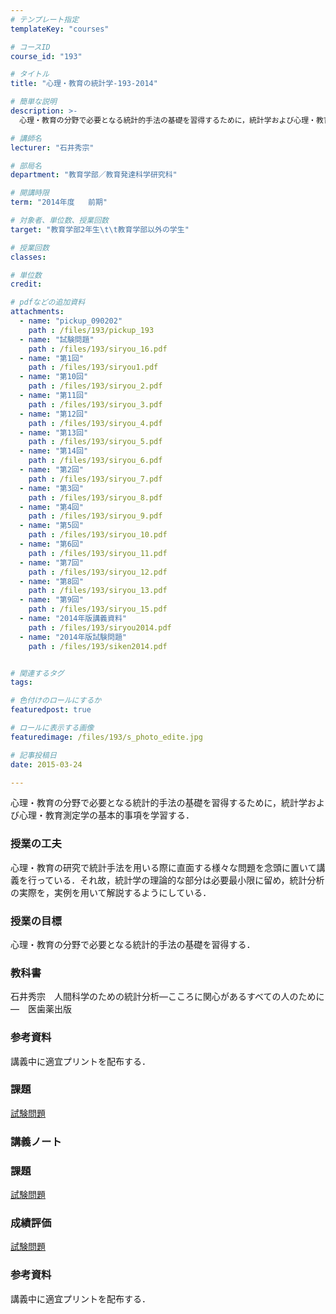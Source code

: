 ```yaml
---
# テンプレート指定
templateKey: "courses"

# コースID
course_id: "193"

# タイトル
title: "心理・教育の統計学-193-2014"

# 簡単な説明
description: >-
  心理・教育の分野で必要となる統計的手法の基礎を習得するために，統計学および心理・教育測定学の基本的事項を学習する．...

# 講師名
lecturer: "石井秀宗"

# 部局名
department: "教育学部／教育発達科学研究科"

# 開講時限
term: "2014年度	前期"

# 対象者、単位数、授業回数
target: "教育学部2年生\t\t教育学部以外の学生"

# 授業回数
classes: 

# 単位数
credit: 

# pdfなどの追加資料
attachments: 
  - name: "pickup_090202" 
    path : /files/193/pickup_193
  - name: "試験問題" 
    path : /files/193/siryou_16.pdf
  - name: "第1回" 
    path : /files/193/siryou1.pdf
  - name: "第10回" 
    path : /files/193/siryou_2.pdf
  - name: "第11回" 
    path : /files/193/siryou_3.pdf
  - name: "第12回" 
    path : /files/193/siryou_4.pdf
  - name: "第13回" 
    path : /files/193/siryou_5.pdf
  - name: "第14回" 
    path : /files/193/siryou_6.pdf
  - name: "第2回" 
    path : /files/193/siryou_7.pdf
  - name: "第3回" 
    path : /files/193/siryou_8.pdf
  - name: "第4回" 
    path : /files/193/siryou_9.pdf
  - name: "第5回" 
    path : /files/193/siryou_10.pdf
  - name: "第6回" 
    path : /files/193/siryou_11.pdf
  - name: "第7回" 
    path : /files/193/siryou_12.pdf
  - name: "第8回" 
    path : /files/193/siryou_13.pdf
  - name: "第9回" 
    path : /files/193/siryou_15.pdf
  - name: "2014年版講義資料" 
    path : /files/193/siryou2014.pdf
  - name: "2014年版試験問題" 
    path : /files/193/siken2014.pdf


# 関連するタグ
tags:

# 色付けのロールにするか
featuredpost: true

# ロールに表示する画像
featuredimage: /files/193/s_photo_edite.jpg

# 記事投稿日
date: 2015-03-24

---
```

心理・教育の分野で必要となる統計的手法の基礎を習得するために，統計学および心理・教育測定学の基本的事項を学習する．
### 授業の工夫

心理・教育の研究で統計手法を用いる際に直面する様々な問題を念頭に置いて講義を行っている．それ故，統計学の理論的な部分は必要最小限に留め，統計分析の実際を，実例を用いて解説するようにしている．

### 授業の目標

心理・教育の分野で必要となる統計的手法の基礎を習得する．

### 教科書

石井秀宗　人間科学のための統計分析—こころに関心があるすべての人のために—　医歯薬出版

### 参考資料

講義中に適宜プリントを配布する．

### 課題


[試験問題](/files/193/siken2014.pdf) 

### 講義ノート


[](/files/193/siryou2014.pdf) 
### 課題


[試験問題](/files/193/siken2014.pdf) 
### 成績評価


[試験問題](/files/193/siken2014.pdf) 
### 参考資料

講義中に適宜プリントを配布する．